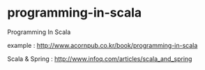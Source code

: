 # programming-in-scala
Programming In Scala

example : http://www.acornpub.co.kr/book/programming-in-scala

Scala & Spring : http://www.infoq.com/articles/scala_and_spring
